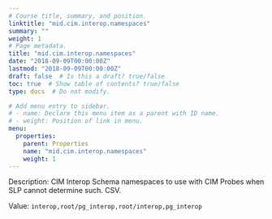 ```yaml
---
# Course title, summary, and position.
linktitle: "mid.cim.interop.namespaces"
summary: ""
weight: 1
# Page metadata.
title: "mid.cim.interop.namespaces"
date: "2018-09-09T00:00:00Z"
lastmod: "2018-09-09T00:00:00Z"
draft: false  # Is this a draft? true/false
toc: true  # Show table of contents? true/false
type: docs  # Do not modify.

# Add menu entry to sidebar.
# - name: Declare this menu item as a parent with ID name.
# - weight: Position of link in menu.
menu:
  properties:
    parent: Properties
    name: "mid.cim.interop.namespaces"
    weight: 1
---
```


Description: CIM Interop Schema namespaces to use with CIM Probes when SLP cannot determine such. CSV.


Value: `interop,root/pg_interop,root/interop,pg_interop`